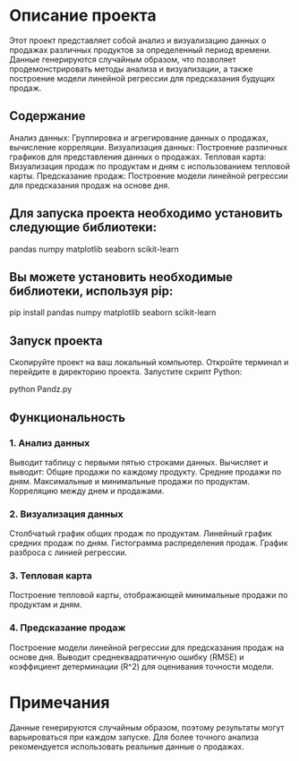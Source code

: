 # Описание проекта
 Этот проект представляет собой анализ и визуализацию данных о продажах различных продуктов за определенный период времени. Данные генерируются случайным образом, что позволяет продемонстрировать методы анализа и визуализации, а также построение модели линейной регрессии для предсказания будущих продаж.

## Содержание
 Анализ данных: Группировка и агрегирование данных о продажах, вычисление корреляции.
 Визуализация данных: Построение различных графиков для представления данных о продажах.
 Тепловая карта: Визуализация продаж по продуктам и дням с использованием тепловой карты.
 Предсказание продаж: Построение модели линейной регрессии для предсказания продаж на основе дня.

## Для запуска проекта необходимо установить следующие библиотеки:

 pandas
 numpy
 matplotlib
 seaborn
 scikit-learn


## Вы можете установить необходимые библиотеки, используя pip:
 
pip install pandas numpy matplotlib seaborn scikit-learn


## Запуск проекта
Скопируйте проект на ваш локальный компьютер.
Откройте терминал и перейдите в директорию проекта.
Запустите скрипт Python:
 
python Pandz.py


## Функциональность
### 1. Анализ данных
Выводит таблицу с первыми пятью строками данных.
Вычисляет и выводит:
Общие продажи по каждому продукту.
Средние продажи по дням.
Максимальные и минимальные продажи по продуктам.
Корреляцию между днем и продажами.
### 2. Визуализация данных
Столбчатый график общих продаж по продуктам.
Линейный график средних продаж по дням.
Гистограмма распределения продаж.
График разброса с линией регрессии.
### 3. Тепловая карта
Построение тепловой карты, отображающей минимальные продажи по продуктам и дням.
### 4. Предсказание продаж
Построение модели линейной регрессии для предсказания продаж на основе дня.
Выводит среднеквадратичную ошибку (RMSE) и коэффициент детерминации (R^2) для оценивания точности модели.

# Примечания
Данные генерируются случайным образом, поэтому результаты могут варьироваться при каждом запуске.
Для более точного анализа рекомендуется использовать реальные данные о продажах.
